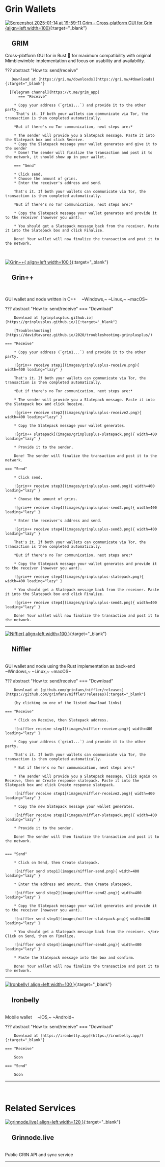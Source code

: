 # Grin Wallets

[![Screenshot 2025-01-14 at 19-59-11 Grim - Cross-platform GUI for Grin](https://github.com/user-attachments/assets/35826215-7f88-442e-abd8-8c9d777fe002){align=left width=100}](https://gri.mw){:target="_blank"}

## &emsp;GRIM 

 Cross-platform GUI for in Rust 🦀 for maximum compatibility with original Mimblewimble implementation and focus on usability and availability. 


??? abstract "How to: send/receive"


       Download at [https://gri.mw/downloads](https://gri.mw/#downloads){:target="_blank"}

      [Telegram channel](https://t.me/grim_app)
          === "Receive"

        * Copy your address (`grin1...`) and provide it to the other party.
         That's it. If both your wallets can communicate via Tor, the transaction is then completed automatically.

        *But if there's no Tor communication, next steps are:*

        * The sender will provide you a Slatepack message. Paste it into the Slatepack box and click Receive.
        * Copy the Slatepack message your wallet generates and give it to the sender 
        * Done! The sender will finalize the transaction and post it to the network, it should show up in your wallet.

        === "Send"

        * Click send.
        * Choose the amount of grins.
        * Enter the receiver's address and send.

        That's it. If both your wallets can communicate via Tor, the transaction is then completed automatically.

        *But if there's no Tor communication, next steps are:*

        * Copy the Slatepack message your wallet generates and provide it to the receiver (however you want).

        * You should get a Slatepack message back from the receiver. Paste it into the Slatepack box and click Finalize.

        Done! Your wallet will now finalize the transaction and post it to the network.


<br/>

[![Grin++](images/grinplusplus.png){ align=left width=100 }](https://grinplusplus.github.io/){:target="_blank"}

## &emsp;Grin++

</br>

GUI wallet and node written in C++ &emsp;~Windows,~ ~Linux,~ ~macOS~

??? abstract "How to: send/receive"
    === "Download"

        Download at [grinplusplus.github.io](https://grinplusplus.github.io/){:target="_blank"}

        [Troubleshooting](https://davidtavarez.github.io/2020/troubleshooting-grinplusplus/)

    === "Receive"

        * Copy your address (`grin1...`) and provide it to the other party.

        ![grin++ receive step1](images/grinplusplus-receive.png){ width=400 loading="lazy" }

        That's it. If both your wallets can communicate via Tor, the transaction is then completed automatically.

        *But if there's no Tor communication, next steps are:*

        * The sender will provide you a Slatepack message. Paste it into the Slatepack box and click Receive.

        ![grin++ receive step2](images/grinplusplus-receive2.png){ width=400 loading="lazy" }

        * Copy the Slatepack message your wallet generates.

        ![grin++ slatepack](images/grinplusplus-slatepack.png){ width=400 loading="lazy" }

        * Provide it to the sender.

        Done! The sender will finalize the transaction and post it to the network.

    === "Send"

        * Click send.

        ![grin++ receive step3](images/grinplusplus-send.png){ width=400 loading="lazy" }

        * Choose the amount of grins.

        ![grin++ receive step4](images/grinplusplus-send2.png){ width=400 loading="lazy" }

        * Enter the receiver's address and send.

        ![grin++ receive step4](images/grinplusplus-send3.png){ width=400 loading="lazy" }

        That's it. If both your wallets can communicate via Tor, the transaction is then completed automatically.

        *But if there's no Tor communication, next steps are:*

        * Copy the Slatepack message your wallet generates and provide it to the receiver (however you want).

        ![grin++ receive step4](images/grinplusplus-slatepack.png){ width=400 loading="lazy" }

        * You should get a Slatepack message back from the receiver. Paste it into the Slatepack box and click Finalize.

        ![grin++ receive step4](images/grinplusplus-send4.png){ width=400 loading="lazy" }

        Done! Your wallet will now finalize the transaction and post it to the network.

---

[![Niffler](images/niffler.png){ align=left width=100 }](https://github.com/grinfans/Niffler){:target="_blank"}

## &emsp;Niffler

</br>
GUI wallet and node using the Rust implementation as back-end &emsp;~Windows,~ ~Linux,~ ~macOS~

??? abstract "How to: send/receive"
    === "Download"

        Download at [github.com/grinfans/niffler/releases](https://github.com/grinfans/niffler/releases){:target="_blank"}

        (by clicking on one of the listed download links)

    === "Receive"

        * Click on Receive, then Slatepack address.

        ![niffler receive step1](images/niffler-receive.png){ width=400 loading="lazy" }

        * Copy your address (`grin1...`) and provide it to the other party.

        That's it. If both your wallets can communicate via Tor, the transaction is then completed automatically.

        * But if there's no Tor communication, next steps are:*

        * The sender will provide you a Slatepack message. Click again on Receive, then on Create response slatepack. Paste it into the Slatepack box and click Create response slatepack.

        ![niffler receive step1](images/niffler-receive2.png){ width=400 loading="lazy" }

        * Copy the new Slatepack message your wallet generates.

        ![niffler receive step1](images/niffler-slatepack.png){ width=400 loading="lazy" }

        * Provide it to the sender.

        Done! The sender will then finalize the transaction and post it to the network.


    === "Send"

        * Click on Send, then Create slatepack.

        ![niffler send step1](images/niffler-send.png){ width=400 loading="lazy" }

        * Enter the address and amount, then Create slatepack.

        ![niffler send step2](images/niffler-send2.png){ width=400 loading="lazy" }

        * Copy the Slatepack message your wallet generates and provide it to the receiver (however you want).

        ![niffler send step3](images/niffler-slatepack.png){ width=400 loading="lazy" }

        * You should get a Slatepack message back from the receiver. </br> Click on Send, then on Finalize.

        ![niffler send step4](images/niffler-send4.png){ width=400 loading="lazy" }

        * Paste the Slatepack message into the box and confirm.

        Done! Your wallet will now finalize the transaction and post it to the network.

---

[![Ironbelly](images/ironbelly.png){ align=left width=100 }](https://ironbelly.app){:target="_blank"}

## &emsp;Ironbelly

</br>
Mobile wallet &emsp;~iOS,~ ~Android~

??? abstract "How to: send/receive"
    === "Download"

        Download at [https://ironbelly.app](https://ironbelly.app/){:target="_blank"}

    === "Receive"

        Soon

    === "Send"

        Soon

---

</br>

# Related Services

[![grinnode.live](images/grinnode-live.png){ align=left width=120 }](https://grinnode.live/){:target="_blank"}

## &emsp;Grinnode.live

</br>
Public GRIN API and sync service

---
